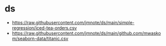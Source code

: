 # ds

- https://raw.githubusercontent.com/jmnote/ds/main/simple-regression/iced-tea-orders.csv
- https://raw.githubusercontent.com/jmnote/ds/main/github.com/mwaskom/seaborn-data/titanic.csv
